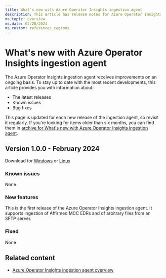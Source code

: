 ```yaml
---
title: What's new with Azure Operator Insights ingestion agent
description: This article has release notes for Azure Operator Insights ingestion agent. For many of the summarized issues, there are links to more details.
ms.topic: overview
ms.date: 02/28/2024
ms.custom: references_regions
---
```


# What's new with Azure Operator Insights ingestion agent

The Azure Operator Insights ingestion agent receives improvements on an ongoing basis. To stay up to date with the most recent developments, this article provides you with information about:

- The latest releases
- Known issues
- Bug fixes

This page is updated for each new release of the ingestion agent, so revisit it regularly. If you're looking for items older than six months, you can find them in [archive for What's new with Azure Operator Insights ingestion agent](ingestionagent-release-notes-archive.md).

## Version 1.0.0 - February 2024

Download for [Windows](https://download.microsoft.com/download/0/9/8/0981cd23-37aa-4cb3-8965-368586ab9fd8/AzureConnectedMachineAgent.msi) or [Linux](manage-agent.md#installing-a-specific-version-of-the-agent)

### Known issues

None

### New features

This is the first release of the Azure Operator Insights ingestion agent. It supports ingestion of Affirmed MCC EDRs and of arbitrary files from an SFTP server.

### Fixed

None

## Related content

- [Azure Operator Insights ingestion agent overview](ingestion-agent-overview.md)
